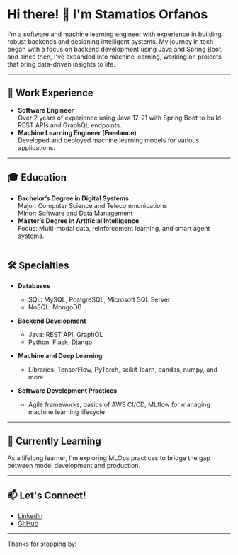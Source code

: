# Hi there! 👋 I'm Stamatios Orfanos

I'm a software and machine learning engineer with experience in building robust backends and designing intelligent systems. My journey in tech began with a focus on backend development using Java and Spring Boot, and since then, I've expanded into machine learning, working on projects that bring data-driven insights to life.

---

## 💼 Work Experience

- **Software Engineer**  
  Over 2 years of experience using Java 17-21 with Spring Boot to build REST APIs and GraphQL endpoints.  
- **Machine Learning Engineer (Freelance)**  
  Developed and deployed machine learning models for various applications.

---

## 🎓 Education

- **Bachelor’s Degree in Digital Systems**  
  Major: Computer Science and Telecommunications  
  Minor: Software and Data Management
- **Master’s Degree in Artificial Intelligence**  
  Focus: Multi-modal data, reinforcement learning, and smart agent systems.

---

## 🛠 Specialties

- **Databases**  
  - SQL: MySQL, PostgreSQL, Microsoft SQL Server  
  - NoSQL: MongoDB  

- **Backend Development**  
  - Java: REST API, GraphQL  
  - Python: Flask, Django  

- **Machine and Deep Learning**  
  - Libraries: TensorFlow, PyTorch, scikit-learn, pandas, numpy, and more

- **Software Development Practices**  
  - Agile frameworks, basics of AWS CI/CD, MLflow for managing machine learning lifecycle  

---

## 🌱 Currently Learning

As a lifelong learner, I'm exploring MLOps practices to bridge the gap between model development and production.

---

## 📫 Let's Connect!

- [LinkedIn](https://www.linkedin.com/in/stamatis-orfanos-9ba12b1b3/)
- [GitHub](https://github.com/StamatisOrfanos)

---

Thanks for stopping by!
